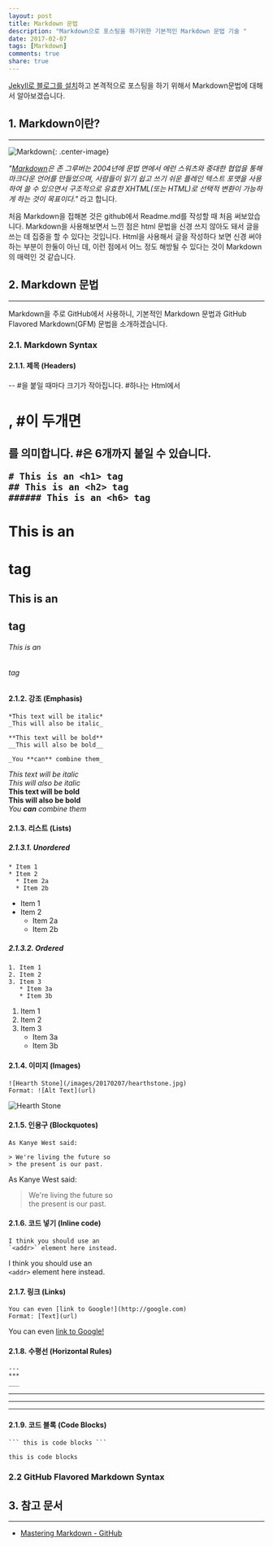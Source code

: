 ```yaml
---
layout: post
title: Markdown 문법
description: "Markdown으로 포스팅을 하기위한 기본적인 Markdown 문법 기술 "
date: 2017-02-07
tags: [Markdown]
comments: true
share: true
---
```

[Jekyll로 블로그를 설치](http://minseokism.github.io/2017-01-21/jekyll_01/)하고 본격적으로 포스팅을 하기 위해서 Markdown문법에 대해서 알아보겠습니다.

## 1. Markdown이란?
----
![Markdown](/images/20170207/rsz-markdown-mark.png){: .center-image}

_"[Markdown](https://ko.wikipedia.org/wiki/%EB%A7%88%ED%81%AC%EB%8B%A4%EC%9A%B4)은 존 그루버는 2004년에 문법 면에서 에런 스워츠와 중대한 협업을 통해 마크다운 언어를 만들었으며, 사람들이 읽기 쉽고 쓰기 쉬운 플레인 텍스트 포맷을 사용하여 쓸 수 있으면서 구조적으로 유효한 XHTML(또는 HTML)로 선택적 변환이 가능하게 하는 것이 목표이다."_ 라고 합니다.  

처음 Markdown을 접해본 것은 github에서 Readme.md를 작성할 때 처음 써보았습니다. Markdown을 사용해보면서 느낀 점은 html 문법을 신경 쓰지 않아도 돼서 글을 쓰는 데 집중을 할 수 있다는 것입니다. Html을 사용해서 글을 작성하다 보면 신경 써야 하는 부분이 한둘이 아닌 데, 이런 점에서 어느 정도 해방될 수 있다는 것이 Markdown의 매력인 것 같습니다. 

## 2. Markdown 문법
----
Markdown을 주로 GitHub에서 사용하니, 기본적인 Markdown 문법과 GitHub Flavored Markdown(GFM) 문법을 소개하겠습니다.

### 2.1. Markdown Syntax
#### 2.1.1. 제목 (Headers)
--  #을 붙일 때마다 크기가 작아집니다. #하나는 Html에서 <h1>, #이 두개면 <h2>를 의미합니다. #은 6개까지 붙일 수 있습니다.

```
# This is an <h1> tag
## This is an <h2> tag
###### This is an <h6> tag
```
# This is an <h1> tag  

## This is an <h2> tag  

###### This is an <h6> tag  

#### 2.1.2. 강조 (Emphasis)
```
*This text will be italic*
_This will also be italic_

**This text will be bold**
__This will also be bold__

_You **can** combine them_
```

*This text will be italic*  
_This will also be italic_  
**This text will be bold**  
__This will also be bold__  
_You **can** combine them_

#### 2.1.3. 리스트 (Lists)
##### 2.1.3.1. Unordered  
```
* Item 1
* Item 2
  * Item 2a
  * Item 2b
```
* Item 1
* Item 2
  * Item 2a
  * Item 2b

##### 2.1.3.2. Ordered  
```
1. Item 1
2. Item 2
3. Item 3
   * Item 3a
   * Item 3b
```
1. Item 1
2. Item 2
3. Item 3
   * Item 3a
   * Item 3b

#### 2.1.4. 이미지 (Images)
```
![Hearth Stone](/images/20170207/hearthstone.jpg)
Format: ![Alt Text](url)
```
![Hearth Stone](/images/20170207/hearthstone.jpg)
#### 2.1.5. 인용구 (Blockquotes)
```
As Kanye West said:

> We're living the future so
> the present is our past.
```
As Kanye West said:

> We're living the future so  
> the present is our past.

#### 2.1.6. 코드 넣기 (Inline code)
```
I think you should use an
`<addr>` element here instead.
```
I think you should use an  
`<addr>` element here instead.

#### 2.1.7. 링크 (Links)
```
You can even [link to Google!](http://google.com)
Format: [Text](url)
```
You can even [link to Google!](http://google.com)

#### 2.1.8. 수평선 (Horizontal Rules)
```
---  
***  
___  
```

---  
***  
___  

#### 2.1.9. 코드 블록 (Code Blocks)
```
``` this is code blocks ```  
```

```
this is code blocks
```


### 2.2 GitHub Flavored Markdown Syntax


## 3. 참고 문서
----
- [Mastering Markdown - GitHub](https://guides.github.com/features/mastering-markdown/)